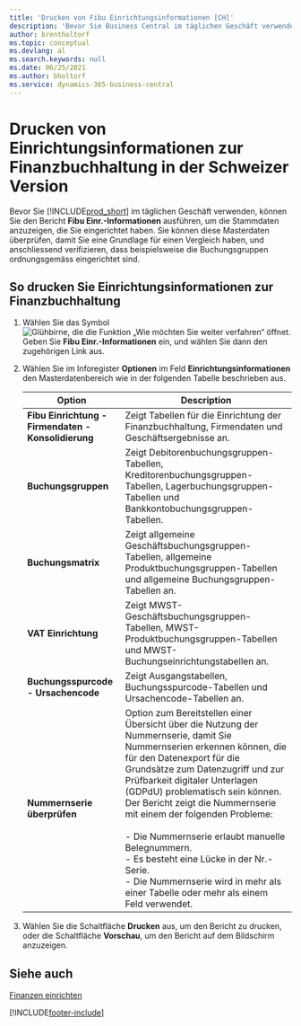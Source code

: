 ```yaml
---
title: 'Drucken von Fibu Einrichtungsinformationen [CH]'
description: 'Bevor Sie Business Central im täglichen Geschäft verwenden können, können Sie Finanzbuchhaltungseinrichtungs-Informationen ausführen, um die Stammdaten anzuzeigen, die Sie eingerichtet haben.'
author: brentholtorf
ms.topic: conceptual
ms.devlang: al
ms.search.keywords: null
ms.date: 06/25/2021
ms.author: bholtorf
ms.service: dynamics-365-business-central
---
```

# <a name="print-general-ledger-setup-information-in-the-swiss-version"></a>Drucken von Einrichtungsinformationen zur Finanzbuchhaltung in der Schweizer Version
Bevor Sie [!INCLUDE[prod_short](../../includes/prod_short.md)] im täglichen Geschäft verwenden, können Sie den Bericht **Fibu Einr.-Informationen** ausführen, um die Stammdaten anzuzeigen, die Sie eingerichtet haben. Sie können diese Masterdaten überprüfen, damit Sie eine Grundlage für einen Vergleich haben, und anschliessend verifizieren, dass beispielsweise die Buchungsgruppen ordnungsgemäss eingerichtet sind.  

## <a name="to-print-general-ledger-setup-information"></a>So drucken Sie Einrichtungsinformationen zur Finanzbuchhaltung

1.  Wählen Sie das Symbol ![Glühbirne, die die Funktion „Wie möchten Sie weiter verfahren“ öffnet.](../../media/ui-search/search_small.png "Tell me-Funktion") Geben Sie **Fibu Einr.-Informationen** ein, und wählen Sie dann den zugehörigen Link aus.  
2.  Wählen Sie im Inforegister **Optionen** im Feld **Einrichtungsinformationen** den Masterdatenbereich wie in der folgenden Tabelle beschrieben aus.  

    |Option|Description|  
    |-------------------------------------|---------------------------------------|  
    |**Fibu Einrichtung - Firmendaten - Konsolidierung**|Zeigt Tabellen für die Einrichtung der Finanzbuchhaltung, Firmendaten und Geschäftsergebnisse an.|  
    |**Buchungsgruppen**|Zeigt Debitorenbuchungsgruppen-Tabellen, Kreditorenbuchungsgruppen-Tabellen, Lagerbuchungsgruppen-Tabellen und Bankkontobuchungsgruppen-Tabellen.|  
    |**Buchungsmatrix**|Zeigt allgemeine Geschäftsbuchungsgruppen-Tabellen, allgemeine Produktbuchungsgruppen-Tabellen und allgemeine Buchungsgruppen-Tabellen an.|  
    |**VAT Einrichtung**|Zeigt MWST-Geschäftsbuchungsgruppen-Tabellen, MWST-Produktbuchungsgruppen-Tabellen und MWST-Buchungseinrichtungstabellen an.|  
    |**Buchungsspurcode - Ursachencode**|Zeigt Ausgangstabellen, Buchungsspurcode-Tabellen und Ursachencode-Tabellen an.|  
    |**Nummernserie überprüfen**|Option zum Bereitstellen einer Übersicht über die Nutzung der Nummernserie, damit Sie Nummernserien erkennen können, die für den Datenexport für die Grundsätze zum Datenzugriff und zur Prüfbarkeit digitaler Unterlagen (GDPdU) problematisch sein können. Der Bericht zeigt die Nummernserie mit einem der folgenden Probleme:<br /><br /> -   Die Nummernserie erlaubt manuelle Belegnummern.<br />-   Es besteht eine Lücke in der Nr.-Serie.<br />-   Die Nummernserie wird in mehr als einer Tabelle oder mehr als einem Feld verwendet.|  

3.  Wählen Sie die Schaltfläche **Drucken** aus, um den Bericht zu drucken, oder die Schaltfläche **Vorschau**, um den Bericht auf dem Bildschirm anzuzeigen.  

## <a name="see-also"></a>Siehe auch
[Finanzen einrichten](../../finance-setup-finance.md)


[!INCLUDE[footer-include](../../includes/footer-banner.md)]
